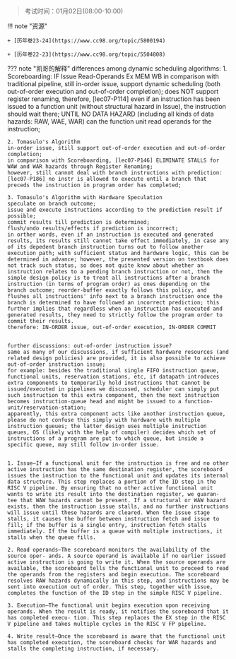 > 考试时间：01月02日(08:00-10:00)

!!! note "资源"

    + [历年卷23-24](https://www.cc98.org/topic/5800194)

    + [历年卷22-23](https://www.cc98.org/topic/5504808)

??? note "凯哥的解释"
    differences among dynamic scheduling algorithms:
    1. Scoreboarding:
    IF Issue Read-Operands Ex MEM WB
    in comparison with traditional pipeline, still in-order issue, support dynamic scheduling (both out-of-order execution and out-of-order completion);
    does NOT support register renaming, therefore, [lec07-P114] even if an instruction has been issued to a function unit (without structural hazard in Issue), the instruction should wait there; UNTIL NO DATA HAZARD (including all kinds of data hazards: RAW, WAE, WAR) can the function unit read operands for the instruction;

    2. Tomasulo's Algorithm
    in-order issue, still support out-of-order execution and out-of-order completion;
    in comparison with Scoreboarding, [lec07-P146] ELIMINATE STALLS for WAW and WAR hazards through Register Renaming;
    however, still cannot deal with branch instructions with prediction: [lec07-P186] no instr is allowed to execute until a branch that preceds the instruction in program order has completed;

    3. Tomasulo's Algorithm with Hardware Speculation
    speculate on branch outcome;
    issue and execute instructions according to the prediction result if possible;
    commit results till prediction is determined;
    flush/undo results/effects if prediction is incorrect;
    in orther words, even if an instruction is executed and generated results, its results still cannot take effect immediately, in case any of its depedent branch instruction turns out to follow another execution path; with sufficient status and hardware logic, this can be determined in advance; however, the presented version on textbook does not track such status, so does not quite know about whether an instruction relates to a pending branch instruction or not, then the simple design policy is to treat all instructions after a branch instruction (in terms of program order) as ones depending on the branch outcome; reorder-buffer exactly follows this policy, and flushes all instructions' info next to a branch instruction once the branch is determined to have followed an incorrect prediction; this further implies that regardless when an instruction has executed and generated results, they need to strictly follow the program order to commit their results.
    therefore: IN-ORDER issue, out-of-order execution, IN-ORDER COMMIT


    further discussions: out-of-order instruction issue?
    same as many of our discussions, if sufficient hardware resources (and related design policies) are provided, it is also possible to achieve out-of-order instruction issue;
    for example: besides the traditional single FIFO instruction queue, functional units, reservation stations, etc, if datapath introduces extra components to temporarily hold instructions that cannot be issued/executed in pipelines we discussed, scheduler can simply put such instruction to this extra component, then the next instruction becomes instruction-queue head and might be issued to a function-unit/reservation-station;
    apparently, this extra component acts like another instruction queue, please do not confuse this simply with hardware with multiple instruction queues; the latter design uses multiple instruction queues, OS (likely with the help of compiler) decides which set of instructions of a program are put to which queue, but inside a specific queue, may still follow in-order issue.


    1. Issue—If a functional unit for the instruction is free and no other active instruction has the same destination register, the scoreboard issues the instruction to the functional unit and updates its internal data structure. This step replaces a portion of the ID step in the RISC V pipeline. By ensuring that no other active functional unit wants to write its result into the destination register, we guaran- tee that WAW hazards cannot be present. If a structural or WAW hazard exists, then the instruction issue stalls, and no further instructions will issue until these hazards are cleared. When the issue stage stalls, it causes the buffer between instruction fetch and issue to fill; if the buffer is a single entry, instruction fetch stalls immediately. If the buffer is a queue with multiple instructions, it stalls when the queue fills.

    2. Read operands—The scoreboard monitors the availability of the source oper- ands. A source operand is available if no earlier issued active instruction is going to write it. When the source operands are available, the scoreboard tells the functional unit to proceed to read the operands from the registers and begin execution. The scoreboard resolves RAW hazards dynamically in this step, and instructions may be sent into execution out of order. This step, together with issue, completes the function of the ID step in the simple RISC V pipeline.

    3. Execution—The functional unit begins execution upon receiving operands. When the result is ready, it notifies the scoreboard that it has completed execu- tion. This step replaces the EX step in the RISC V pipeline and takes multiple cycles in the RISC V FP pipeline.

    4. Write result—Once the scoreboard is aware that the functional unit has completed execution, the scoreboard checks for WAR hazards and stalls the completing instruction, if necessary.